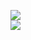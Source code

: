 [![](https://img.shields.io/badge/Made%20With-Github%20Spray-lightgrey.svg?style=for-the-badge&logo=github)](https://github.com/Annihil/github-spray#1954)  
[![](https://i.imgur.com/2DrTn0Z.gif)](https://github.com/Annihil/github-spray)